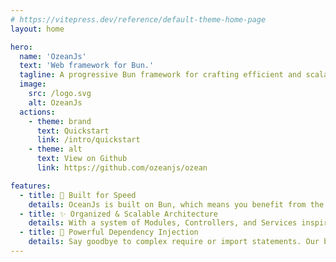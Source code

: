 ```yaml
---
# https://vitepress.dev/reference/default-theme-home-page
layout: home

hero:
  name: 'OzeanJs'
  text: 'Web framework for Bun.'
  tagline: A progressive Bun framework for crafting efficient and scalable server-side applications.
  image:
    src: /logo.svg
    alt: OzeanJs
  actions:
    - theme: brand
      text: Quickstart
      link: /intro/quickstart
    - theme: alt
      text: View on Github
      link: https://github.com/ozeanjs/ozean

features:
  - title: 🚀 Built for Speed
    details: OceanJs is built on Bun, which means you benefit from the fastest runtime speed, dependency installation, and test execution available today, accelerating your entire development cycle.
  - title: ✨ Organized & Scalable Architecture
    details: With a system of Modules, Controllers, and Services inspired by Angular, your code is naturally organized, making it easy to understand, test, and scale your project into the future without chaos.
  - title: 💉 Powerful Dependency Injection
    details: Say goodbye to complex require or import statements. Our built-in DI system automatically creates and injects the services you need. Simply declare them in the constructor, resulting in cleaner, loosely coupled code.
---
```

